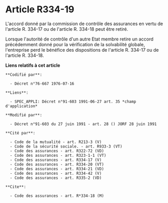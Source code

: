 # Article R334-19

L'accord donné par la commission de contrôle des assurances en vertu de l'article R. 334-17 ou de l'article R. 334-18 peut
être retiré.

Lorsque l'autorité de contrôle d'un autre Etat membre retire un accord précédemment donné pour la vérification de la
solvabilité globale, l'entreprise perd le bénéfice des dispositions de l'article R. 334-17 ou de l'article R. 334-18.

**Liens relatifs à cet article**

	**Codifié par**:

	  - Décret n°76-667 1976-07-16

	**Liens**:

	  - SPEC_APPLI: Décret n°91-603 1991-06-27 art. 35 *champ d'application*

	**Modifié par**:

	  - Décret n°91-603 du 27 juin 1991 - art. 28 () JORF 28 juin 1991

	**Cité par**:

	  - Code de la mutualité - art. R213-3 (V)
	  - Code de la sécurité sociale. - art. R933-3 (VT)
	  - Code des assurances - art. R322-72 (VD)
	  - Code des assurances - art. R323-1-1 (VT)
	  - Code des assurances - art. R334-17 (V)
	  - Code des assurances - art. R334-20 (VT)
	  - Code des assurances - art. R334-21 (VD)
	  - Code des assurances - art. R334-42 (V)
	  - Code des assurances - art. R335-2 (VD)

	**Cite**:

	  - Code des assurances - art. R*334-18 (M)
